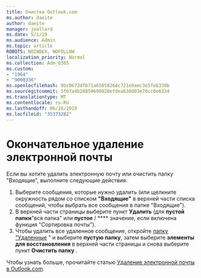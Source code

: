 ```yaml
---
title: Очистка Outlook.com
ms.author: daeite
author: daeite
manager: joallard
ms.date: 5/1/19
ms.audience: Admin
ms.topic: article
ROBOTS: NOINDEX, NOFOLLOW
localization_priority: Normal
ms.collection: Adm_O365
ms.custom:
- "1964"
- "9000336"
ms.openlocfilehash: 0bc0672dfb71a65858264c721e9aec3e5fe6339b
ms.sourcegitcommit: 5fb7a4b28859690020efdea630d03e70cc0e6334
ms.translationtype: MT
ms.contentlocale: ru-RU
ms.lasthandoff: 06/28/2019
ms.locfileid: "35373282"
---
```

# <a name="permanently-delete-email"></a>Окончательное удаление электронной почты

Если вы хотите удалить электронную почту или очистить папку "Входящие", выполните следующие действия:

1. Выберите сообщения, которые нужно удалить (или щелкните окружность рядом со списком **"Входящие"** в верхней части списка сообщений, чтобы выбрать все сообщения в папке "Входящие").
1. В верхней части страницы выберите пункт **Удалить** (для **пустой папки**"вся папка" или **пустое** / **** значение, если включена функция "Сортировка почты").
1. Чтобы удалить все удаленное сообщение, откройте [папку "Удаленные](https://outlook.live.com/mail/deleteditems) " и выберите **пустую папку**, затем выберите **элементы для восстановления** в верхней части страницы и снова выберите пункт **Очистить папку** .

Чтобы узнать больше, прочитайте статью [Удаление электронной почты в Outlook.com](https://support.office.com/article/a9b63739-5392-412a-8e9a-d4b02708dee4).